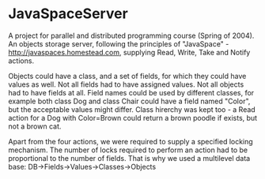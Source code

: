 JavaSpaceServer
===============

A project for parallel and distributed programming course (Spring of 2004).  
An objects storage server, following the principles of "JavaSpace" - 
http://javaspaces.homestead.com, supplying Read, Write, Take and Notify actions.

Objects could have a class, and a set of fields, for which they could have values as well.
Not all fields had to have assigned values. Not all objects had to have fields at all.
Field names could be used by different classes, for example both class Dog and class Chair 
could have a field named "Color", but the acceptable values might differ.
Class hirerchy was kept too - a Read action for a Dog with Color=Brown could return a brown poodle if exists, 
but not a brown cat.

Apart from the four actions, we were required to supply a specified locking mechanism.
The number of locks required to perform an action had to be proportional to the number of fields.
That is why we used a multilevel data base: DB->Fields->Values->Classes->Objects
